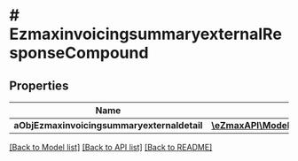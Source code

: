 # # EzmaxinvoicingsummaryexternalResponseCompound

## Properties

Name | Type | Description | Notes
------------ | ------------- | ------------- | -------------
**aObjEzmaxinvoicingsummaryexternaldetail** | [**\eZmaxAPI\Model\EzmaxinvoicingsummaryexternaldetailResponseCompound[]**](EzmaxinvoicingsummaryexternaldetailResponseCompound.md) |  |

[[Back to Model list]](../../README.md#models) [[Back to API list]](../../README.md#endpoints) [[Back to README]](../../README.md)
